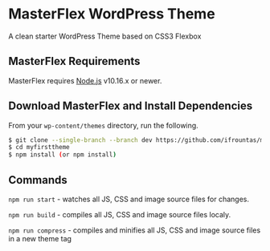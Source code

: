 # MasterFlex WordPress Theme
A clean starter WordPress Theme based on CSS3 Flexbox

## MasterFlex Requirements

MasterFlex requires [Node.js](https://nodejs.org) v10.16.x or newer.

## Download MasterFlex and Install Dependencies
From your `wp-content/themes` directory, run the following. 
```bash
$ git clone --single-branch --branch dev https://github.com/ifrountas/masterflex.git myfirsttheme
$ cd myfirsttheme
$ npm install (or npm install)
```

## Commands
`npm run start` - watches all JS, CSS and image source files for changes. 

`npm run build` - compiles all JS, CSS and image source files localy.

`npm run compress` - compiles and minifies all JS, CSS and image source files in a new theme tag

